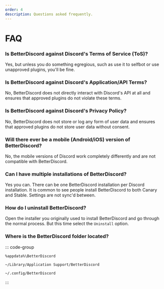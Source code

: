 ```yaml
---
order: 4
description: Questions asked frequently.
---
```


# FAQ

### Is BetterDiscord against Discord's Terms of Service (ToS)?

Yes, but unless you do something egregious, such as use it to selfbot or use unapproved plugins, you'll be fine.

### Is BetterDiscord against Discord's Application/API Terms?

No, BetterDiscord does not directly interact with Discord's API at all and ensures that approved plugins do not violate these terms.

### Is BetterDiscord against Discord's Privacy Policy?

No, BetterDiscord does not store or log any form of user data and ensures that approved plugins do not store user data without consent.

### Will there ever be a mobile (Android/iOS) version of BetterDiscord?

No, the mobile versions of Discord work completely differently and are not compatible with BetterDiscord.

### Can I have multiple installations of BetterDiscord?

Yes you can. There can be one BetterDiscord installation per Discord installation. It is common to see people install BetterDiscord to both Canary and Stable. Settings are not sync'd between.

### How do I uninstall BetterDiscord?

Open the installer you originally used to install BetterDiscord and go through the normal process. But this time select the `Uninstall` option.

### Where is the BetterDiscord folder located?

::: code-group

```console [Windows]
%appdata%\BetterDiscord
```

```console [Mac]
~/Library/Application Support/BetterDiscord
```

```console [Linux]
~/.config/BetterDiscord
```

:::